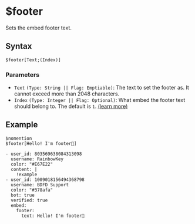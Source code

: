 # $footer
Sets the embed footer text.

## Syntax
```
$footer[Text;(Index)]
```

### Parameters
- `Text` `(Type: String || Flag: Emptiable)`: The text to set the footer as. It cannot exceed more than 2048 characters.
- `Index` `(Type: Integer || Flag: Optional)`: What embed the footer text should belong to. The default is `1`. [(learn more)](../resources/embedIndexes.md)

## Example
```
$nomention
$footer[Hello! I'm footer👋]
```

``` discord yaml
- user_id: 803569638084313098
  username: RainbowKey
  color: "#E67E22"
  content: |
    !example
- user_id: 1009018156494368798
  username: BDFD Support
  color: "#378afa"
  bot: true
  verified: true
  embed:
    footer:
      text: Hello! I'm footer👋
```

